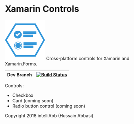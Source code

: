 # Xamarin Controls

<img src="XamarinControlsLogo.png" width="128" height="128"/>
Cross-platform controls for Xamarin and Xamarin.Forms.

Dev Branch|[![Build Status](https://intelliabb.visualstudio.com/XamarinControls/_apis/build/status/XamarinControls%20Dev)](https://intelliabb.visualstudio.com/XamarinControls/_build/latest?definitionId=6)
---|---

Controls:
* Checkbox
* Card (coming soon)
* Radio button control (coming soon)


Copyright 2018 intelliAbb (Hussain Abbasi)
